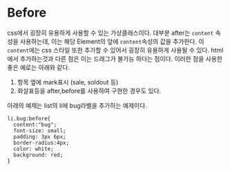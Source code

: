 # Before

css에서 굉장히 유용하게 사용할 수 있는 가상클래스이다.
대부분 after는 ```content``` 속성을 사용하는데, 이는 해당 Element의 앞에 ```content```속성의 값을 추가한다.
이 ```content```에는 css 스타일 또한 추가할 수 있어서 굉장히 유용하게 사용될 수 있다.
html에서 추가하는것과 다른 점은 이는 드래그가 불가능 하다는 점이다.
이러한 점을 사용한 좋은 예로는 아래와 같다.

1. 항목 옆에 mark표시 (sale, soldout 등)
2. 화살표등을 after,before를 사용하여 구현한 경우도 있다.


아래의 예제는 list의 li에 bug라벨을 추가하는 예제이다.
```
li.bug:before{
  content:"bug";
  font-size: small;
  padding: 3px 6px;
  border-radius:4px;
  color: white;
  background: red;
}
```
